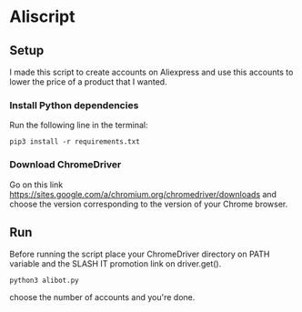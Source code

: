 # Aliscript

## Setup

I made this script to create accounts on Aliexpress and use this accounts to lower the price of a product that I wanted.

### Install Python dependencies
Run the following line in the terminal: 

~~~python3
pip3 install -r requirements.txt
~~~

### Download ChromeDriver
Go on this link https://sites.google.com/a/chromium.org/chromedriver/downloads and
choose the version corresponding to the version of your Chrome browser.

## Run

Before running the script place your ChromeDriver directory on PATH variable and the SLASH IT promotion link on driver.get().

~~~python3
python3 alibot.py
~~~

choose the number of accounts and you're done.
